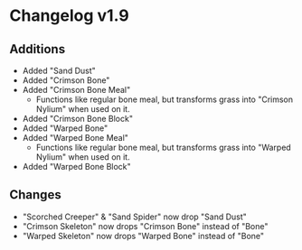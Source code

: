 # Changelog v1.9

## Additions
- Added "Sand Dust"
- Added "Crimson Bone"
- Added "Crimson Bone Meal"
  - Functions like regular bone meal, but transforms grass into "Crimson Nylium" when used on it.
- Added "Crimson Bone Block"
- Added "Warped Bone"
- Added "Warped Bone Meal"
  - Functions like regular bone meal, but transforms grass into "Warped Nylium" when used on it.
- Added "Warped Bone Block"

## Changes
- "Scorched Creeper" & "Sand Spider" now drop "Sand Dust"
- "Crimson Skeleton" now drops "Crimson Bone" instead of "Bone"
- "Warped Skeleton" now drops "Warped Bone" instead of "Bone"
